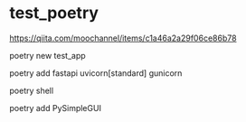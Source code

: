 # test_poetry

https://qiita.com/moochannel/items/c1a46a2a29f06ce86b78

poetry new test_app

poetry add fastapi uvicorn[standard] gunicorn

poetry shell

poetry add PySimpleGUI
